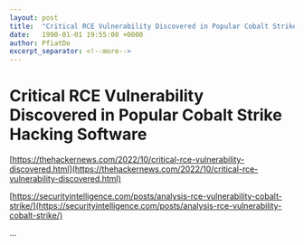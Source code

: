 ```yaml
---
layout: post
title:  "Critical RCE Vulnerability Discovered in Popular Cobalt Strike Hacking Software"
date:   1990-01-01 19:55:00 +0000
author: PfiatDe
excerpt_separator: <!--more-->
---
```


# Critical RCE Vulnerability Discovered in Popular Cobalt Strike Hacking Software

[https://thehackernews.com/2022/10/critical-rce-vulnerability-discovered.html](https://thehackernews.com/2022/10/critical-rce-vulnerability-discovered.html)

[https://securityintelligence.com/posts/analysis-rce-vulnerability-cobalt-strike/](https://securityintelligence.com/posts/analysis-rce-vulnerability-cobalt-strike/)

...
<!--more-->
